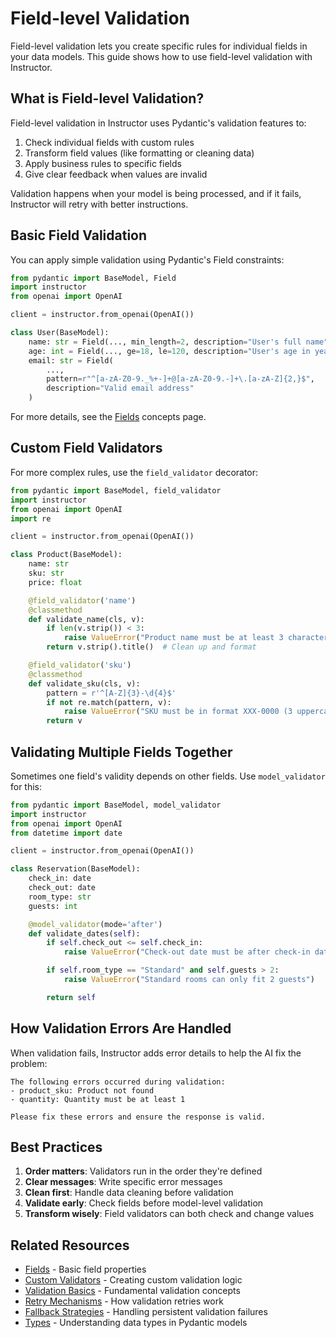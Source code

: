 # Field-level Validation

Field-level validation lets you create specific rules for individual fields in your data models. This guide shows how to use field-level validation with Instructor.

## What is Field-level Validation?

Field-level validation in Instructor uses Pydantic's validation features to:

1. Check individual fields with custom rules
2. Transform field values (like formatting or cleaning data)
3. Apply business rules to specific fields
4. Give clear feedback when values are invalid

Validation happens when your model is being processed, and if it fails, Instructor will retry with better instructions.

## Basic Field Validation

You can apply simple validation using Pydantic's Field constraints:

```python
from pydantic import BaseModel, Field
import instructor
from openai import OpenAI

client = instructor.from_openai(OpenAI())

class User(BaseModel):
    name: str = Field(..., min_length=2, description="User's full name")
    age: int = Field(..., ge=18, le=120, description="User's age in years")
    email: str = Field(
        ...,
        pattern=r"^[a-zA-Z0-9._%+-]+@[a-zA-Z0-9.-]+\.[a-zA-Z]{2,}$",
        description="Valid email address"
    )
```

For more details, see the [Fields](../../concepts/fields.md) concepts page.

## Custom Field Validators

For more complex rules, use the `field_validator` decorator:

```python
from pydantic import BaseModel, field_validator
import instructor
from openai import OpenAI
import re

client = instructor.from_openai(OpenAI())

class Product(BaseModel):
    name: str
    sku: str
    price: float

    @field_validator('name')
    @classmethod
    def validate_name(cls, v):
        if len(v.strip()) < 3:
            raise ValueError("Product name must be at least 3 characters long")
        return v.strip().title()  # Clean up and format

    @field_validator('sku')
    @classmethod
    def validate_sku(cls, v):
        pattern = r'^[A-Z]{3}-\d{4}$'
        if not re.match(pattern, v):
            raise ValueError("SKU must be in format XXX-0000 (3 uppercase letters, dash, 4 digits)")
        return v
```

## Validating Multiple Fields Together

Sometimes one field's validity depends on other fields. Use `model_validator` for this:

```python
from pydantic import BaseModel, model_validator
import instructor
from openai import OpenAI
from datetime import date

client = instructor.from_openai(OpenAI())

class Reservation(BaseModel):
    check_in: date
    check_out: date
    room_type: str
    guests: int

    @model_validator(mode='after')
    def validate_dates(self):
        if self.check_out <= self.check_in:
            raise ValueError("Check-out date must be after check-in date")

        if self.room_type == "Standard" and self.guests > 2:
            raise ValueError("Standard rooms can only fit 2 guests")

        return self
```

## How Validation Errors Are Handled

When validation fails, Instructor adds error details to help the AI fix the problem:

```
The following errors occurred during validation:
- product_sku: Product not found
- quantity: Quantity must be at least 1

Please fix these errors and ensure the response is valid.
```

## Best Practices

1. **Order matters**: Validators run in the order they're defined
2. **Clear messages**: Write specific error messages
3. **Clean first**: Handle data cleaning before validation
4. **Validate early**: Check fields before model-level validation
5. **Transform wisely**: Field validators can both check and change values

## Related Resources

- [Fields](../../concepts/fields.md) - Basic field properties
- [Custom Validators](../../concepts/reask_validation.md) - Creating custom validation logic
- [Validation Basics](../../concepts/validation.md) - Fundamental validation concepts
- [Retry Mechanisms](../../concepts/retrying.md) - How validation retries work
- [Fallback Strategies](../../concepts/error_handling.md) - Handling persistent validation failures
- [Types](../../concepts/types.md) - Understanding data types in Pydantic models

